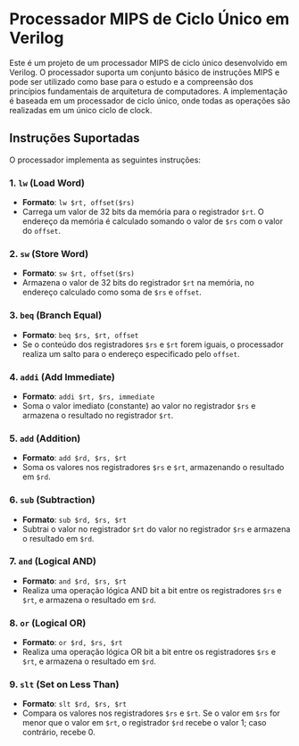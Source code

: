 # Processador MIPS de Ciclo Único em Verilog

Este é um projeto de um processador MIPS de ciclo único desenvolvido em Verilog. O processador suporta um conjunto básico de instruções MIPS e pode ser utilizado como base para o estudo e a compreensão dos princípios fundamentais de arquitetura de computadores. A implementação é baseada em um processador de ciclo único, onde todas as operações são realizadas em um único ciclo de clock.

## Instruções Suportadas

O processador implementa as seguintes instruções:

### 1. `lw` (Load Word)
- **Formato**: `lw $rt, offset($rs)`
- Carrega um valor de 32 bits da memória para o registrador `$rt`. O endereço da memória é calculado somando o valor de `$rs` com o valor do `offset`.

### 2. `sw` (Store Word)
- **Formato**: `sw $rt, offset($rs)`
- Armazena o valor de 32 bits do registrador `$rt` na memória, no endereço calculado como soma de `$rs` e `offset`.

### 3. `beq` (Branch Equal)
- **Formato**: `beq $rs, $rt, offset`
- Se o conteúdo dos registradores `$rs` e `$rt` forem iguais, o processador realiza um salto para o endereço especificado pelo `offset`.

### 4. `addi` (Add Immediate)
- **Formato**: `addi $rt, $rs, immediate`
- Soma o valor imediato (constante) ao valor no registrador `$rs` e armazena o resultado no registrador `$rt`.

### 5. `add` (Addition)
- **Formato**: `add $rd, $rs, $rt`
- Soma os valores nos registradores `$rs` e `$rt`, armazenando o resultado em `$rd`.

### 6. `sub` (Subtraction)
- **Formato**: `sub $rd, $rs, $rt`
- Subtrai o valor no registrador `$rt` do valor no registrador `$rs` e armazena o resultado em `$rd`.

### 7. `and` (Logical AND)
- **Formato**: `and $rd, $rs, $rt`
- Realiza uma operação lógica AND bit a bit entre os registradores `$rs` e `$rt`, e armazena o resultado em `$rd`.

### 8. `or` (Logical OR)
- **Formato**: `or $rd, $rs, $rt`
- Realiza uma operação lógica OR bit a bit entre os registradores `$rs` e `$rt`, e armazena o resultado em `$rd`.

### 9. `slt` (Set on Less Than)
- **Formato**: `slt $rd, $rs, $rt`
- Compara os valores nos registradores `$rs` e `$rt`. Se o valor em `$rs` for menor que o valor em `$rt`, o registrador `$rd` recebe o valor 1; caso contrário, recebe 0.




